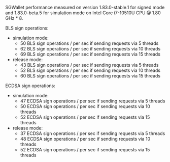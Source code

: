SGWallet performance measured on version 1.83.0-stable.1 for signed mode and 1.83.0-beta.5 for simulation mode on Intel Core i7-10510U CPU @ 1.80 GHz * 8.

BLS sign operations:
- simulation mode:
    - 50 BLS sign operations / per sec if sending requests via 5 threads
    - 62 BLS sign operations / per sec if sending requests via 10 threads
    - 69 BLS sign operations / per sec if sending requests via 15 threads
- release mode:
    - 43 BLS sign operations / per sec if sending requests via 5 threads
    - 52 BLS sign operations / per sec if sending requests via 10 threads
    - 60 BLS sign operations / per sec if sending requests via 15 threads

ECDSA sign operations:
- simulation mode:
    - 47 ECDSA sign operations / per sec if sending requests via 5 threads
    - 50 ECDSA sign operations / per sec if sending requests via 10 threads
    - 52 ECDSA sign operations / per sec if sending requests via 15 threads
- release mode:
    - 37 ECDSA sign operations / per sec if sending requests via 5 threads
    - 48 ECDSA sign operations / per sec if sending requests via 10 threads
    - 52 ECDSA sign operations / per sec if sending requests via 15 threads